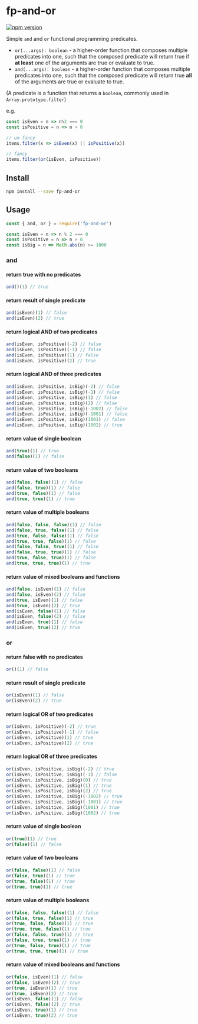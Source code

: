 # fp-and-or
[![npm version](https://img.shields.io/npm/v/fp-and-or.svg)](https://npmjs.org/package/fp-and-or)

Simple `and` and `or` functional programming predicates.

- `or(...args): boolean` - a higher-order function that composes multiple predicates into one, such that the composed predicate will return true if **at least** one of the arguments are true or evaluate to true.
- `and(...args): boolean` - a higher-order function that composes multiple predicates into one, such that the composed predicate will return true **all** of the arguments are true or evaluate to true.

(A predicate is a function that returns a `boolean`, commonly used in `Array.prototype.filter`)

e.g.

```js
const isEven = n => n%2 === 0
const isPositive = n => n > 0

// un-fancy
items.filter(x => isEven(x) || isPositive(x))

// fancy
items.filter(or(isEven, isPositive))
```

## Install

```sh
npm install --save fp-and-or
```

## Usage

```js
const { and, or } = require('fp-and-or')

const isEven = n => n % 2 === 0
const isPositive = n => n > 0
const isBig = n => Math.abs(n) >= 1000
```

### and

#### return true with no predicates
```js
and()(1) // true
```

#### return result of single predicate
```js
and(isEven)(1) // false
and(isEven)(2) // true
```

#### return logical AND of two predicates
```js
and(isEven, isPositive)(-2) // false
and(isEven, isPositive)(-1) // false
and(isEven, isPositive)(1) // false
and(isEven, isPositive)(2) // true
```

#### return logical AND of three predicates
```js
and(isEven, isPositive, isBig)(-2) // false
and(isEven, isPositive, isBig)(-1) // false
and(isEven, isPositive, isBig)(1) // false
and(isEven, isPositive, isBig)(2) // false
and(isEven, isPositive, isBig)(-1002) // false
and(isEven, isPositive, isBig)(-1001) // false
and(isEven, isPositive, isBig)(1001) // false
and(isEven, isPositive, isBig)(1002) // true
```

#### return value of single boolean
```js
and(true)(1) // true
and(false)(1) // false
```

#### return value of two booleans
```js
and(false, false)(1) // false
and(false, true)(1) // false
and(true, false)(1) // false
and(true, true)(1) // true
```

#### return value of multiple booleans
```js
and(false, false, false)(1) // false
and(false, true, false)(1) // false
and(true, false, false)(1) // false
and(true, true, false)(1) // false
and(false, false, true)(1) // false
and(false, true, true)(1) // false
and(true, false, true)(1) // false
and(true, true, true)(1) // true
```

#### return value of mixed booleans and functions
```js
and(false, isEven)(1) // false
and(false, isEven)(2) // false
and(true, isEven)(1) // false
and(true, isEven)(2) // true
and(isEven, false)(1) // false
and(isEven, false)(2) // false
and(isEven, true)(1) // false
and(isEven, true)(2) // true
```

### or

#### return false with no predicates
```js
or()(1) // false
```

#### return result of single predicate
```js
or(isEven)(1) // false
or(isEven)(2) // true
```

#### return logical OR of two predicates
```js
or(isEven, isPositive)(-2) // true
or(isEven, isPositive)(-1) // false
or(isEven, isPositive)(1) // true
or(isEven, isPositive)(2) // true
```

#### return logical OR of three predicates
```js
or(isEven, isPositive, isBig)(-2) // true
or(isEven, isPositive, isBig)(-1) // false
or(isEven, isPositive, isBig)(0) // true
or(isEven, isPositive, isBig)(1) // true
or(isEven, isPositive, isBig)(2) // true
or(isEven, isPositive, isBig)(-1002) // true
or(isEven, isPositive, isBig)(-1001) // true
or(isEven, isPositive, isBig)(1001) // true
or(isEven, isPositive, isBig)(1002) // true
```

#### return value of single boolean
```js
or(true)(1) // true
or(false)(1) // false
```

#### return value of two booleans
```js
or(false, false)(1) // false
or(false, true)(1) // true
or(true, false)(1) // true
or(true, true)(1) // true
```

#### return value of multiple booleans
```js
or(false, false, false)(1) // false
or(false, true, false)(1) // true
or(true, false, false)(1) // true
or(true, true, false)(1) // true
or(false, false, true)(1) // true
or(false, true, true)(1) // true
or(true, false, true)(1) // true
or(true, true, true)(1) // true
```

#### return value of mixed booleans and functions
```js
or(false, isEven)(1) // false
or(false, isEven)(2) // true
or(true, isEven)(1) // true
or(true, isEven)(2) // true
or(isEven, false)(1) // false
or(isEven, false)(2) // true
or(isEven, true)(1) // true
or(isEven, true)(2) // true
```


